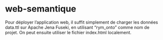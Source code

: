 # web-semantique

Pour déployer l’application web, il suffit simplement de charger les données data.ttl sur Apache Jena Fuseki, en utilisant “rym_onto” comme nom de projet.
On peut ensuite utiliser le fichier index.html localement.
